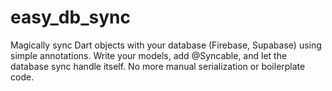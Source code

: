 # easy_db_sync
  Magically sync Dart objects with your database (Firebase, Supabase) using simple annotations. 
  Write your models, add @Syncable, and let the database sync handle itself.
  No more manual serialization or boilerplate code.
